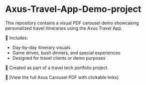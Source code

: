 # Axus-Travel-App-Demo-project
This repository contains a visual PDF carousel demo showcasing personalized travel itineraries using the Axus Travel App.

🔸 Includes:
- Day-by-day itinerary visuals  
- Game drives, bush dinners, and special experiences  
- Designed for travel clients or demo purposes  

🧭 Created as part of a travel tech portfolio project.

📄 [View the full Axus Carousel PDF with clickable links] 





